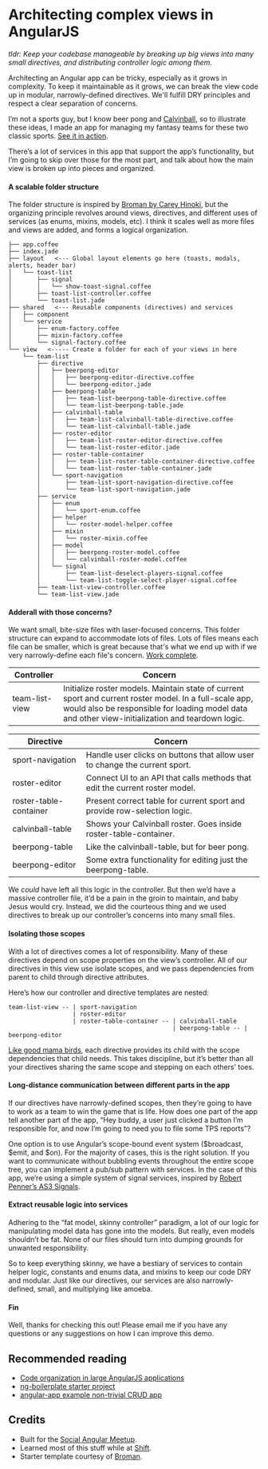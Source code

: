 # Architecting complex views in AngularJS

*tldr: Keep your codebase manageable by breaking up big views into many small directives, and distributing controller logic among them.*

Architecting an Angular app can be tricky, especially as it grows in complexity. To keep it maintainable as it grows, we can break the view code up in modular, narrowly-defined directives. We'll fulfill DRY principles and respect a clear separation of concerns. 

I’m not a sports guy, but I know beer pong and [Calvinball](http://4.bp.blogspot.com/_zRSvuGbL2L0/TE0I0GlkcTI/AAAAAAAAAg4/kpmU0AfcOAA/s1600/Calvinball%2B5-27-90.jpg), so to illustrate these ideas, I made an app for managing my fantasy teams for these two classic sports. [See it in action](http://cjcenizal.github.io/complex-view).

There’s a lot of services in this app that support the app’s functionality, but I’m going to skip over those for the most part, and talk about how the main view is broken up into pieces and organized.

#### A scalable folder structure

The folder structure is inspired by [Broman by Carey Hinoki](https://github.com/chemoish/broman), but the organizing principle revolves around views, directives, and different uses of services (as enums, mixins, models, etc). I think it scales well as more files and views are added, and forms a logical organization.

```
├── app.coffee
├── index.jade
├── layout   <--- Global layout elements go here (toasts, modals, alerts, header bar)
│   └── toast-list
│       ├── signal
│       │   └── show-toast-signal.coffee
│       ├── toast-list-controller.coffee
│       └── toast-list.jade
├── shared   <--- Reusable components (directives) and services
│   ├── component
│   └── service
│       ├── enum-factory.coffee
│       ├── mixin-factory.coffee
│       └── signal-factory.coffee
└── view   <----- Create a folder for each of your views in here
    └── team-list
        ├── directive
        │   ├── beerpong-editor
        │   │   ├── beerpong-editor-directive.coffee
        │   │   └── beerpong-editor.jade
        │   ├── beerpong-table
        │   │   ├── team-list-beerpong-table-directive.coffee
        │   │   └── team-list-beerpong-table.jade
        │   ├── calvinball-table
        │   │   ├── team-list-calvinball-table-directive.coffee
        │   │   └── team-list-calvinball-table.jade
        │   ├── roster-editor
        │   │   ├── team-list-roster-editor-directive.coffee
        │   │   └── team-list-roster-editor.jade
        │   ├── roster-table-container
        │   │   ├── team-list-roster-table-container-directive.coffee
        │   │   └── team-list-roster-table-container.jade
        │   └── sport-navigation
        │       ├── team-list-sport-navigation-directive.coffee
        │       └── team-list-sport-navigation.jade
        ├── service
        │   ├── enum
        │   │   └── sport-enum.coffee
        │   ├── helper
        │   │   └── roster-model-helper.coffee
        │   ├── mixin
        │   │   └── roster-mixin.coffee
        │   ├── model
        │   │   ├── beerpong-roster-model.coffee
        │   │   └── calvinball-roster-model.coffee
        │   └── signal
        │       ├── team-list-deselect-players-signal.coffee
        │       └── team-list-toggle-select-player-signal.coffee
        ├── team-list-view-controller.coffee
        └── team-list-view.jade
```

#### Adderall with those concerns?

We want small, bite-size files with laser-focused concerns.  This folder structure can expand to accommodate lots of files.  Lots of files means each file can be smaller, which is great because that's what we end up with if we very narrowly-define each file's concern. [Work complete](https://www.youtube.com/watch?v=bupagiROLV8).

Controller                | Concern
------------------------ | --------------------------------------------------------------
team-list-view                | Initialize roster models. Maintain state of current sport and current roster model. In a full-scale app, would also be responsible for loading model data and other view-initialization and teardown logic.

Directive                | Concern
------------------------ | --------------------------------------------------------------
sport-navigation         | Handle user clicks on buttons that allow user to change the current sport.
roster-editor            | Connect UI to an API that calls methods that edit the current roster model.
roster-table-container   | Present correct table for current sport and provide row-selection logic.
calvinball-table         | Shows your Calvinball roster. Goes inside roster-table-container.
beerpong-table           | Like the calvinball-table, but for beer pong.
beerpong-editor          | Some extra functionality for editing just the beerpong-table.

We *could* have left all this logic in the controller.  But then we’d have a massive controller file, it’d be a pain in the groin to maintain, and baby Jesus would cry. Instead, we did the courteous thing and we used directives to break up our controller’s concerns into many small files.

#### Isolating those scopes

With a lot of directives comes a lot of responsibility. Many of these directives depend on scope properties on the view’s controller.  All of our directives in this view use isolate scopes, and we pass dependencies from parent to child through directive attributes.

Here’s how our controller and directive templates are nested:

```
team-list-view -- | sport-navigation
                  | roster-editor
                  | roster-table-container -- | calvinball-table
                                              | beerpong-table -- | beerpong-editor             
```

[Like good mama birds](https://www.youtube.com/watch?v=1tWLDhJ6mjQ), each directive provides its child with the scope dependencies that child needs.  This takes discipline, but it’s better than all your directives sharing the same scope and stepping on each others’ toes.

#### Long-distance communication between different parts in the app

If our directives have narrowly-defined scopes, then they’re going to have to work as a team to win the game that is life.  How does one part of the app tell another part of the app, “Hey buddy, a user just clicked a button I’m responsible for, and now I’m going to need you to file some TPS reports”?

One option is to use Angular’s scope-bound event system ($broadcast, $emit, and $on). For the majority of cases, this is the right solution.  If you want to communicate without bubbling events throughout the entire scope tree, you can implement a pub/sub pattern with services.  In the case of this app, we’re using a simple system of signal services, inspired by [Robert Penner’s AS3 Signals](https://github.com/robertpenner/as3-signals).

#### Extract reusable logic into services

Adhering to the “fat model, skinny controller” paradigm, a lot of our logic for manipulating model data has gone into the models.  But really, even models shouldn’t be fat.  None of our files should turn into dumping grounds for unwanted responsibility.

So to keep everything skinny, we have a bestiary of services to contain helper logic, constants and enums data, and mixins to keep our code DRY and modular.  Just like our directives, our services are also narrowly-defined, small, and multiplying like amoeba.

#### Fin

Well, thanks for checking this out!  Please email me if you have any questions or any suggestions on how I can improve this demo.

## Recommended reading

- [Code organization in large AngularJS applications](http://cliffmeyers.com/blog/2013/4/21/code-organization-angularjs-javascript)
- [ng-boilerplate starter project](https://github.com/ngbp/ngbp)
- [angular-app example non-trivial CRUD app](https://github.com/angular-app/angular-app)

## Credits

- Built for the [Social Angular Meetup](http://www.meetup.com/socal-angular).
- Learned most of this stuff while at [Shift](www.shift.com).
- Starter template courtesy of [Broman](https://github.com/chemoish/broman).